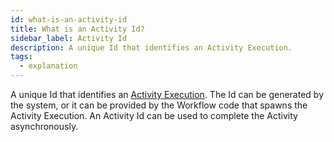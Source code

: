 ```yaml
---
id: what-is-an-activity-id
title: What is an Activity Id?
sidebar_label: Activity Id
description: A unique Id that identifies an Activity Execution.
tags:
  - explanation
---
```


A unique Id that identifies an [Activity Execution](/docs/concepts/what-is-an-activity-execution).
The Id can be generated by the system, or it can be provided by the Workflow code that spawns the Activity Execution.
An Activity Id can be used to complete the Activity asynchronously.
